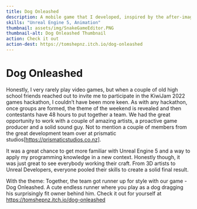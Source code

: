 ```yaml
---
title: Dog Onleashed
description: A mobile game that I developed, inspired by the after-image that application windows leave behind on a slow computer.
skills: "Unreal Engine 5, Animation"
thumbnail: assets/img/SnakeGameEditor.PNG
thumbnail-alt: Dog Onleashed Thumbnail
action: Check it out
action-dest: https://tomshepnz.itch.io/dog-onleashed
---
```


Dog Onleashed
===

Honestly, I very rarely play video games, but when a couple of old high school friends reached out to invite me to participate in the KiwiJam 2022 games hackathon, I couldn’t have been more keen. As with any hackathon, once groups are formed, the theme of the weekend is revealed and then contestants have 48 hours to put together a team. We had the great opportunity to work with a couple of amazing artists, a proactive game producer and a solid sound guy. Not to mention a couple of members from the great development team over at prismatic studios[https://prismaticstudios.co.nz].

It was a great chance to get more familiar with Unreal Engine 5 and a way to apply my programming knowledge in a new context. Honestly though, it was just great to see everybody working their craft. From 3D artists to Unreal Developers, everyone pooled their skills to create a solid final result.

With the theme: Together, the team got runner up for style with our game - Dog Onleashed. A cute endless runner where you play as a dog dragging his surprisingly fit owner behind him. Check it out for yourself at https://tomshepnz.itch.io/dog-onleashed 